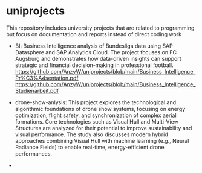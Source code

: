 # uniprojects
This repository includes university projects that are related to programming but focus on documentation and reports instead of direct coding work

- BI:
  Business Intelligence analysis of Bundesliga data using SAP Datasphere and SAP Analytics Cloud. The project focuses on FC Augsburg and demonstrates how data-driven insights can support strategic and financial decision-making in professional football.
https://github.com/AnzyW/uniprojects/blob/main/Business_Intelligence_Pr%C3%A4sentation.pdf
https://github.com/AnzyW/uniprojects/blob/main/Business_Intelligence_Studienarbeit.pdf

- drone-show-anlysis:
  This project explores the technological and algorithmic foundations of drone show systems, focusing on energy optimization, flight safety, and synchronization of complex aerial formations.
Core technologies such as Visual Hull and Multi-View Structures are analyzed for their potential to improve sustainability and visual performance.
The study also discusses modern hybrid approaches combining Visual Hull with machine learning (e.g., Neural Radiance Fields) to enable real-time, energy-efficient drone performances.

- 
